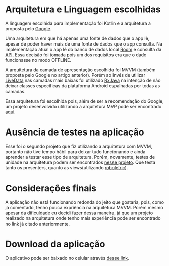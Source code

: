 # Arquitetura e Linguagem escolhidas
A linguagem escolhida para implementação foi Kotlin e a arquitetura 
a proposta pelo [Google](https://developer.android.com/topic/libraries/architecture/guide).

Uma arquitetura em que há apenas uma fonte de dados que o app lê, apesar de poder haver mais de uma fonte de 
dados que o app consulta. Na implementação atual o app lê do banco de dados local [Room](https://developer.android.com/topic/libraries/architecture/room) 
e consulta da [API](https://www.themoviedb.org/). Essa decisão foi tomada pois um dos requisitos era que o dado funcionasse no modo OFFLINE.

A arquitetura da camada de apresentação escolhida foi MVVM (também proposta pelo Google no artigo anterior). 
Porém ao invés de utilizar [LiveData](https://developer.android.com/topic/libraries/architecture/livedata) nas camadas mais baixas
foi utilizado [RxJava](https://github.com/ReactiveX/RxJava) na intenção de não deixar classes específicas da plataforma
Android espalhadas por todas as camadas.

Essa arquitetura foi escolhida pois, além de ser a recomendação do Google, um projeto desenvolvido utilizando
a arquitetura MVP pode ser encontrado [aqui](https://github.com/aaascp/gerenciador_pedidos).

# Ausência de testes na aplicação
Esse foi o segundo projeto que fiz utilizando a arquitetura com MVVM, portanto não tive tempo hábil para
deixar tudo funcionando e ainda aprender a testar esse tipo de arquitetura. Porém, novamente, testes
de unidade na arquitetura podem ser encontrados [nesse projeto](https://github.com/aaascp/gerenciador_pedidos). 
Que testa tanto os presenters, quanto as views(utilizando [roboletric](http://robolectric.org/)).

# Considerações finais
A aplicação não está funcionando redonda do jeito que gostaria, pois, como já comentado, tenho pouca expriência 
na arquitetura MVVM. Porém mesmo apesar da dificuldade eu decidi fazer dessa maneira, já que um projeto realizado
 na arquitetura  onde tenho mais experiência pode ser encontrado no link já citado anteriormente.

# Download da aplicação
O aplicativo pode ser baixado no celular através [desse link](https://drive.google.com/file/d/1_ip3PpC2FonN9cIo8BHgNgAeM11ufxhU/view?usp=sharing).
